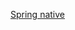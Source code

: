 [Spring native](https://docs.spring.io/spring-boot/docs/current/reference/html/native-image.html#native-image.developing-your-first-application)

